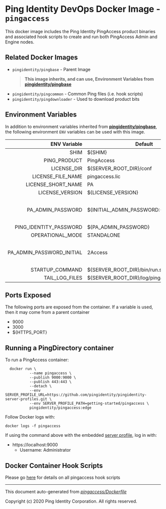 
# Ping Identity DevOps Docker Image - `pingaccess`

This docker image includes the Ping Identity PingAccess product binaries
and associated hook scripts to create and run both PingAccess Admin and
Engine nodes.

## Related Docker Images
- `pingidentity/pingbase` - Parent Image
	>**This image inherits, and can use, Environment Variables from [pingidentity/pingbase](https://pingidentity-devops.gitbook.io/devops/dockerimagesref/pingbase)**
- `pingidentity/pingcommon` - Common Ping files (i.e. hook scripts)
- `pingidentity/pingdownloader` - Used to download product bits

## Environment Variables
In addition to environment variables inherited from **[pingidentity/pingbase](https://pingidentity-devops.gitbook.io/devops/docker-images/pingbase)**,
the following environment `ENV` variables can be used with 
this image. 

| ENV Variable  | Default     | Description
| ------------: | ----------- | ---------------------------------
| SHIM  | ${SHIM}  | 
| PING_PRODUCT  | PingAccess  | 
| LICENSE_DIR  | ${SERVER_ROOT_DIR}/conf  | 
| LICENSE_FILE_NAME  | pingaccess.lic  | 
| LICENSE_SHORT_NAME  | PA  | 
| LICENSE_VERSION  | ${LICENSE_VERSION}  | 
| PA_ADMIN_PASSWORD  | ${INITIAL_ADMIN_PASSWORD:-2FederateM0re}  | Specify a password for administrator user for interaction with admin API 
| PING_IDENTITY_PASSWORD  | ${PA_ADMIN_PASSWORD}  | 
| OPERATIONAL_MODE  | STANDALONE  | 
| PA_ADMIN_PASSWORD_INITIAL  | 2Access  | Change **non-default** password at startup by including this and PA_ADMIN_PASSWORD 
| STARTUP_COMMAND  | ${SERVER_ROOT_DIR}/bin/run.sh  | 
| TAIL_LOG_FILES  | ${SERVER_ROOT_DIR}/log/pingaccess.log  | 
## Ports Exposed
The following ports are exposed from the container.  If a variable is
used, then it may come from a parent container
- 9000
- 3000
- ${HTTPS_PORT}

## Running a PingDirectory container
To run a PingAccess container:

```shell
  docker run \
           --name pingaccess \
           --publish 9000:9000 \
           --publish 443:443 \
           --detach \
           --env SERVER_PROFILE_URL=https://github.com/pingidentity/pingidentity-server-profiles.git \
           --env SERVER_PROFILE_PATH=getting-started/pingaccess \
           pingidentity/pingaccess:edge
```


Follow Docker logs with:

```
docker logs -f pingaccess
```

If using the command above with the embedded [server profile](https://pingidentity-devops.gitbook.io/devops/config/containeranatomy), log in with:
* https://localhost:9000
  * Username: Administrator
## Docker Container Hook Scripts
Please go [here](https://github.com/pingidentity/pingidentity-devops-getting-started/tree/master/docs/docker-images/pingaccess/hooks/README.md) for details on all pingaccess hook scripts

---
This document auto-generated from _[pingaccess/Dockerfile](https://github.com/pingidentity/pingidentity-docker-builds/blob/master/pingaccess/Dockerfile)_

Copyright (c) 2020 Ping Identity Corporation. All rights reserved.
